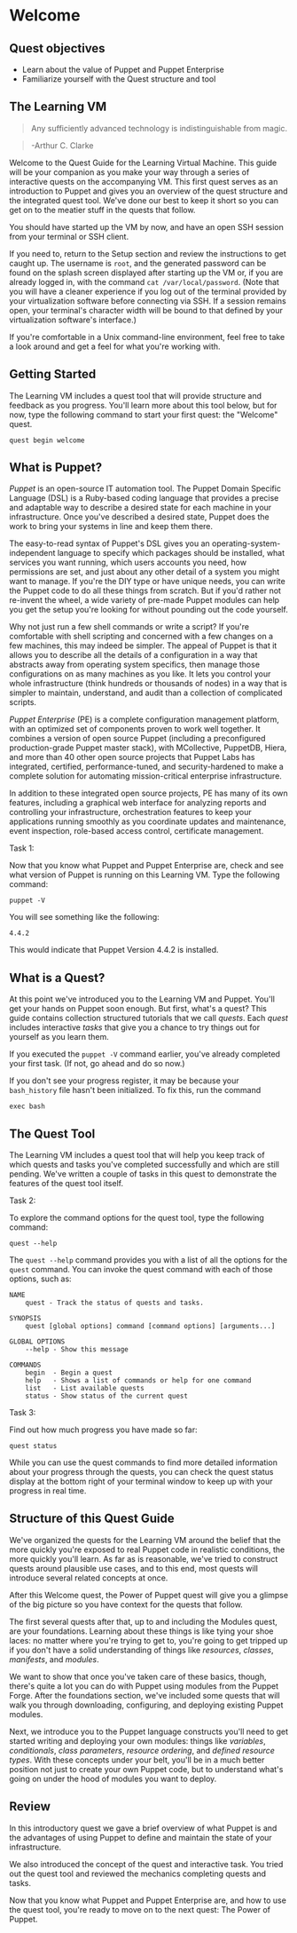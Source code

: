 # Welcome 

## Quest objectives

- Learn about the value of Puppet and Puppet Enterprise
- Familiarize yourself with the Quest structure and tool

## The Learning VM

> Any sufficiently advanced technology is indistinguishable from magic.

> -Arthur C. Clarke

Welcome to the Quest Guide for the Learning Virtual Machine. This guide will be
your companion as you make your way through a series of interactive quests on
the accompanying VM. This first quest serves as an introduction to Puppet and
gives you an overview of the quest structure and the integrated quest tool.
We've done our best to keep it short so you can get on to the meatier stuff in
the quests that follow.

You should have started up the VM by now, and have an open SSH session from your
terminal or SSH client.

If you need to, return to the Setup section and review the instructions to get
caught up. The username is `root`, and the generated password can be found on
the splash screen displayed after starting up the VM or, if you are already
logged in, with the command `cat /var/local/password`. (Note that you will have
a cleaner experience if you log out of the terminal provided by your virtualization
software before connecting via SSH. If a session remains open, your terminal's
character width will be bound to that defined by your virtualization software's
interface.)

If you're comfortable in a Unix command-line environment, feel free to take a
look around and get a feel for what you're working with.

## Getting Started

The Learning VM includes a quest tool that will provide structure and feedback
as you progress. You'll learn more about this tool below, but for now, type the
following command to start your first quest: the "Welcome" quest.

    quest begin welcome

## What is Puppet?

*Puppet* is an open-source IT automation tool. The Puppet Domain Specific
Language (DSL) is a Ruby-based coding language that provides a precise and
adaptable way to describe a desired state for each machine in your
infrastructure. Once you've described a desired state, Puppet does the work to
bring your systems in line and keep them there.

The easy-to-read syntax of Puppet's DSL gives you an
operating-system-independent language to specify which packages should be
installed, what services you want running, which users accounts you need, how
permissions are set, and just about any other detail of a system you might want
to manage. If you're the DIY type or have unique needs, you can write the Puppet
code to do all these things from scratch. But if you'd rather not re-invent the
wheel, a wide variety of pre-made Puppet modules can help you get the setup
you're looking for without pounding out the code yourself.

Why not just run a few shell commands or write a script? If you're comfortable
with shell scripting and concerned with a few changes on a few machines, this
may indeed be simpler. The appeal of Puppet is that it allows you to describe all
the details of a configuration in a way that abstracts away from operating
system specifics, then manage those configurations on as many machines as you
like. It lets you control your whole infrastructure (think hundreds or thousands
of nodes) in a way that is simpler to maintain, understand, and audit than a
collection of complicated scripts.

*Puppet Enterprise* (PE) is a complete configuration management platform, with
an optimized set of components proven to work well together. It combines a
version of open source Puppet (including a preconfigured production-grade Puppet
master stack), with MCollective, PuppetDB, Hiera, and more than 40 other open
source projects that Puppet Labs has integrated, certified, performance-tuned,
and security-hardened to make a complete solution for automating
mission-critical enterprise infrastructure. 

In addition to these integrated open source projects, PE has many of its own
features, including a graphical web interface for analyzing reports and
controlling your infrastructure, orchestration features to keep your
applications running smoothly as you coordinate updates and maintenance, event
inspection, role-based access control, certificate management.

<div class = "lvm-task-number"><p>Task 1:</p></div>

Now that you know what Puppet and Puppet Enterprise are, check and see what
version of Puppet is running on this Learning VM. Type the following command:

    puppet -V

You will see something like the following:

    4.4.2

This would indicate that Puppet Version 4.4.2 is installed.

## What is a Quest?

At this point we've introduced you to the Learning VM and Puppet. You'll get
your hands on Puppet soon enough. But first, what's a quest? This guide contains
collection structured tutorials that we call *quests*. Each *quest* includes
interactive *tasks* that give you a chance to try things out for yourself as you
learn them.

If you executed the `puppet -V` command earlier, you've already completed your
first task. (If not, go ahead and do so now.)

If you don't see your progress register, it may be because your `bash_history`
file hasn't been initialized. To fix this, run the command

    exec bash

## The Quest Tool

The Learning VM includes a quest tool that will help you keep track of which
quests and tasks you've completed successfully and which are still pending.
We've written a couple of tasks in this quest to demonstrate the features of the
quest tool itself.

<div class = "lvm-task-number"><p>Task 2:</p></div>

To explore the command options for the quest tool, type the following command:

    quest --help

The `quest --help` command provides you with a list of all the options for the
`quest` command. You can invoke the quest command with each of those options,
such as:

    NAME
        quest - Track the status of quests and tasks.
    
    SYNOPSIS
        quest [global options] command [command options] [arguments...]
    
    GLOBAL OPTIONS
        --help - Show this message
    
    COMMANDS
        begin  - Begin a quest
        help   - Shows a list of commands or help for one command
        list   - List available quests
        status - Show status of the current quest
	
<div class = "lvm-task-number"><p>Task 3:</p></div>

Find out how much progress you have made so far:

    quest status

While you can use the quest commands to find more detailed information about
your progress through the quests, you can check the quest status display at the
bottom right of your terminal window to keep up with your progress in real time.

## Structure of this Quest Guide

We've organized the quests for the Learning VM around the belief that the more
quickly you're exposed to real Puppet code in realistic conditions, the more
quickly you'll learn. As far as is reasonable, we've tried to construct quests
around plausible use cases, and to this end, most quests will introduce several
related concepts at once.

After this Welcome quest, the Power of Puppet quest will give you a glimpse of
the big picture so you have context for the quests that follow.

The first several quests after that, up to and including the Modules quest, are your
foundations. Learning about these things is like tying your shoe laces: no
matter where you're trying to get to, you're going to get tripped up if you
don't have a solid understanding of things like *resources*, *classes*,
*manifests*, and *modules*.

We want to show that once you've taken care of these basics, though, there's
quite a lot you can do with Puppet using modules from the Puppet Forge. After
the foundations section, we've included some quests that will walk you through
downloading, configuring, and deploying existing Puppet modules.

Next, we introduce you to the Puppet language constructs you'll need to get
started writing and deploying your own modules: things like *variables*,
*conditionals*, *class parameters*, *resource ordering*, and *defined resource types*.
With these concepts under your belt, you'll be in a much better position not just
to create your own Puppet code, but to understand what's going on under the hood
of modules you want to deploy.



## Review

In this introductory quest we gave a brief overview of what Puppet is and the
advantages of using Puppet to define and maintain the state of your
infrastructure.

We also introduced the concept of the quest and interactive task. You tried out
the quest tool and reviewed the mechanics completing quests and tasks.

Now that you know what Puppet and Puppet Enterprise are, and how to use the
quest tool, you're ready to move on to the next quest: The Power of Puppet.
